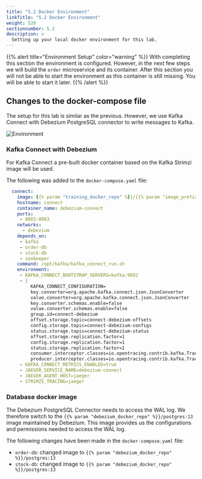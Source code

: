 ```yaml
---
title: "5.2 Docker Environment"
linkTitle: "5.2 Docker Environment"
weight: 520
sectionnumber: 5.2
description: >
  Setting up your local docker environment for this lab.
---
```


{{% alert title="Environment Setup" color="warning" %}} With completing this section the environment is configured. However,
in the next few steps we will build the `order` microservice and its container. After this section you will not be able
to start the environment as this container is still missing. You will be able to start it later. {{% /alert %}}


## Changes to the docker-compose file

The setup for this lab is similar as the previous. However, we use Kafka Connect with Debezium PostgreSQL connector to write messages to Kafka.

![Environment](../../debezium.png)


### Kafka Connect with Debezium

For Kafka Connect a pre-built docker container based on the Kafka Strimzi image will be used.

The following was added to the `docker-compose.yaml` file:

```yaml
  connect:
    image: {{% param "training_docker_repo" %}}/{{% param "image_prefix" %}}debezium-connect:latest
    hostname: connect
    container_name: debezium-connect
    ports:
     - 8083:8083
    networks:
      - debezium
    depends_on:
     - kafka
     - order-db
     - stock-db
     - zookeeper
    command: /opt/kafka/kafka_connect_run.sh
    environment:
     - KAFKA_CONNECT_BOOTSTRAP_SERVERS=kafka:9092
     - |
         KAFKA_CONNECT_CONFIGURATION=
         key.converter=org.apache.kafka.connect.json.JsonConverter
         value.converter=org.apache.kafka.connect.json.JsonConverter
         key.converter.schemas.enable=false
         value.converter.schemas.enable=false
         group.id=connect-debezium
         offset.storage.topic=connect-debezium-offsets
         config.storage.topic=connect-debezium-configs
         status.storage.topic=connect-debezium-status
         offset.storage.replication.factor=1
         config.storage.replication.factor=1
         status.storage.replication.factor=1
         consumer.interceptor.classes=io.opentracing.contrib.kafka.TracingConsumerInterceptor
         producer.interceptor.classes=io.opentracing.contrib.kafka.TracingProducerInterceptor
     - KAFKA_CONNECT_METRICS_ENABLED=true
     - JAEGER_SERVICE_NAME=debezium-connect
     - JAEGER_AGENT_HOST=jaeger
     - STRIMZI_TRACING=jaeger
```


### Database docker image

The Debezium PostgreSQL Connector needs to access the WAL log. We therefore switch to the `{{% param "debezium_docker_repo" %}}/postgres:13` image maintained by Debezium. This image provides us the configurations and permissions needed to access the WAL log.

The following changes have been made in the `docker-compose.yaml` file:

* `order-db`: changed image to `{{% param "debezium_docker_repo" %}}/postgres:13`
* `stock-db`: changed image to `{{% param "debezium_docker_repo" %}}/postgres:13`

